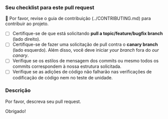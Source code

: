 ### Seu checklist para este pull request

🚨 Por favor, revise o guia de contribuição (../CONTRIBUTING.md) para contribuir ao projeto.

- [ ] Certifique-se de que está solicitando **pull a topic/feature/bugfix branch** (lado direito).
- [ ] Certifique-se de fazer uma solicitação de pull contra o **canary branch** (lado esquerdo). Além disso, você deve iniciar *your branch* fora do *our canary*.
- [ ] Verifique se os estilos de mensagem dos commits ou mesmo todos os commits correspondem à nossa estrutura solicitada.
- [ ] Verifique se as adições de código não falharão nas verificações de codificação de código nem no teste de unidade.

### Descrição
Por favor, descreva seu pull request.

Obrigado!

